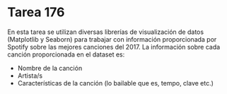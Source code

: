 # Tarea 176

En esta tarea se utilizan diversas librerías de visualización de datos (Matplotlib y Seaborn) para trabajar con información proporcionada por Spotify sobre las mejores canciones del 2017. La información sobre cada canción proporcionada en el dataset es:
- Nombre de la canción
- Artista/s
- Características de la canción (lo bailable que es, tempo, clave etc.)
